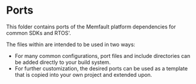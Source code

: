 # Ports

This folder contains ports of the Memfault platform dependencies for common SDKs
and RTOS'.

The files within are intended to be used in two ways:

- For many common configurations, port files and include directories can be
  added directly to your build system.
- For further customization, the desired ports can be used as a template that is
  copied into your own project and extended upon.

